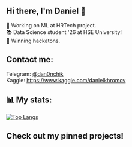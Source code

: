 ## Hi there, I'm Daniel 👋
👀 Working on ML at HRTech project.  
📚 Data Science student '26 at HSE University!  
💪 Winning hackatons.  
## Contact me:  
Telegram: [@dan0nchik](https://t.me/danielkhromov)  
Kaggle: https://www.kaggle.com/danielkhromov
## 📊 My stats:  
[![Top Langs](https://github-readme-stats.vercel.app/api/top-langs/?username=dan0nchik&layout=compact)](https://github.com/anuraghazra/github-readme-stats)
## Check out my pinned projects!
